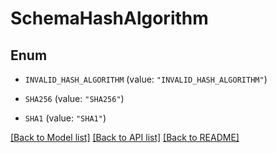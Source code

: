 # SchemaHashAlgorithm

## Enum


* `INVALID_HASH_ALGORITHM` (value: `"INVALID_HASH_ALGORITHM"`)

* `SHA256` (value: `"SHA256"`)

* `SHA1` (value: `"SHA1"`)


[[Back to Model list]](../README.md#documentation-for-models) [[Back to API list]](../README.md#documentation-for-api-endpoints) [[Back to README]](../README.md)


